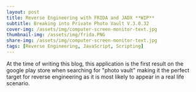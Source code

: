 ```yaml
---
layout: post
title: Reverse Engineering with FRIDA and JADX **WIP**
subtitle: Breaking into Private Photo Vault V.3.0.32
cover-img: /assets/img/computer-screen-monitor-text.jpg
thumbnail-img: /assets/img/frida.PNG
share-img: /assets/img/computer-screen-monitor-text.jpg
tags: [Reverse Engineering, JavaScript, Scripting]
---
```


At the time of writing this blog, this application is the first result on the google play store when searching for "photo vault" making it the perfect target for reverse engineering as it is most likely to appear in a real life scenario. 
